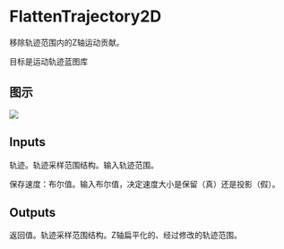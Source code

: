# FlattenTrajectory2D

移除轨迹范围内的Z轴运动贡献。

目标是运动轨迹蓝图库

## 图示

![]($-20221218-20073425.png)

## Inputs

轨迹。轨迹采样范围结构。输入轨迹范围。

保存速度：布尔值。输入布尔值，决定速度大小是保留（真）还是投影（假）。  

## Outputs

返回值。轨迹采样范围结构。Z轴扁平化的、经过修改的轨迹范围。

